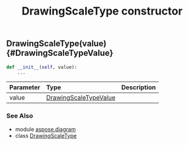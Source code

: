 ﻿---
title: DrawingScaleType constructor
second_title: Aspose.Diagram for Python via .NET API References
description: 
type: docs
weight: 10
url: /python-net/aspose.diagram/drawingscaletype/__init__/
is_root: false
---

## DrawingScaleType(value) {#DrawingScaleTypeValue}



```python
def __init__(self, value):
    ...
```


| Parameter | Type | Description |
| :- | :- | :- |
| value | [DrawingScaleTypeValue](/diagram/python-net/aspose.diagram/drawingscaletypevalue) |  |



### See Also
* module [aspose.diagram](../../)
* class [DrawingScaleType](/diagram/python-net/aspose.diagram/drawingscaletype)
